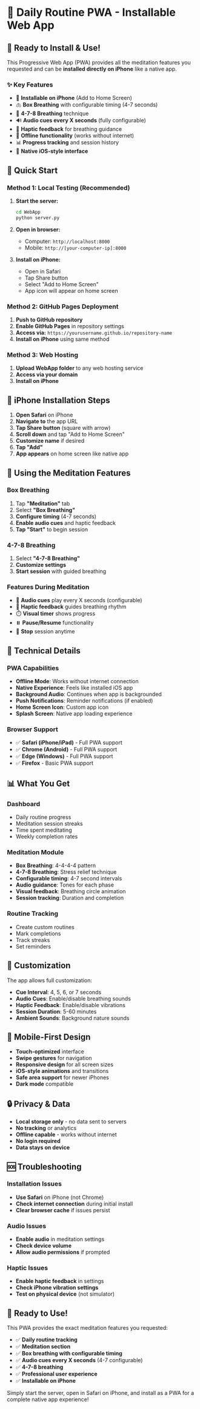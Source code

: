 # 📱 Daily Routine PWA - Installable Web App

## 🎯 **Ready to Install & Use!**

This Progressive Web App (PWA) provides all the meditation features you requested and can be **installed directly on iPhone** like a native app.

### ✨ **Key Features**
- 📱 **Installable on iPhone** (Add to Home Screen)
- 🫁 **Box Breathing** with configurable timing (4-7 seconds)
- 🌊 **4-7-8 Breathing** technique
- 🔊 **Audio cues every X seconds** (fully configurable)
- 📳 **Haptic feedback** for breathing guidance
- 🔄 **Offline functionality** (works without internet)
- 📊 **Progress tracking** and session history
- 🎨 **Native iOS-style interface**

## 🚀 **Quick Start**

### Method 1: Local Testing (Recommended)

1. **Start the server:**
   ```bash
   cd WebApp
   python server.py
   ```

2. **Open in browser:**
   - Computer: `http://localhost:8000`
   - Mobile: `http://[your-computer-ip]:8000`

3. **Install on iPhone:**
   - Open in Safari
   - Tap Share button
   - Select "Add to Home Screen"
   - App icon will appear on home screen

### Method 2: GitHub Pages Deployment

1. **Push to GitHub repository**
2. **Enable GitHub Pages** in repository settings
3. **Access via:** `https://yourusername.github.io/repository-name`
4. **Install on iPhone** using same method

### Method 3: Web Hosting

1. **Upload WebApp folder** to any web hosting service
2. **Access via your domain**
3. **Install on iPhone**

## 📱 **iPhone Installation Steps**

1. **Open Safari** on iPhone
2. **Navigate to** the app URL
3. **Tap Share button** (square with arrow)
4. **Scroll down** and tap "Add to Home Screen"
5. **Customize name** if desired
6. **Tap "Add"**
7. **App appears** on home screen like native app

## 🧘 **Using the Meditation Features**

### Box Breathing
1. Tap **"Meditation"** tab
2. Select **"Box Breathing"**
3. **Configure timing** (4-7 seconds)
4. **Enable audio cues** and haptic feedback
5. **Tap "Start"** to begin session

### 4-7-8 Breathing
1. Select **"4-7-8 Breathing"**
2. **Customize settings**
3. **Start session** with guided breathing

### Features During Meditation
- 🎵 **Audio cues** play every X seconds (configurable)
- 📳 **Haptic feedback** guides breathing rhythm
- ⏱️ **Visual timer** shows progress
- ⏸️ **Pause/Resume** functionality
- 🛑 **Stop** session anytime

## 🔧 **Technical Details**

### PWA Capabilities
- **Offline Mode**: Works without internet connection
- **Native Experience**: Feels like installed iOS app
- **Background Audio**: Continues when app is backgrounded
- **Push Notifications**: Reminder notifications (if enabled)
- **Home Screen Icon**: Custom app icon
- **Splash Screen**: Native app loading experience

### Browser Support
- ✅ **Safari (iPhone/iPad)** - Full PWA support
- ✅ **Chrome (Android)** - Full PWA support
- ✅ **Edge (Windows)** - Full PWA support
- ✅ **Firefox** - Basic PWA support

## 📊 **What You Get**

### Dashboard
- Daily routine progress
- Meditation session streaks
- Time spent meditating
- Weekly completion rates

### Meditation Module
- **Box Breathing**: 4-4-4-4 pattern
- **4-7-8 Breathing**: Stress relief technique
- **Configurable timing**: 4-7 second intervals
- **Audio guidance**: Tones for each phase
- **Visual feedback**: Breathing circle animation
- **Session tracking**: Duration and completion

### Routine Tracking
- Create custom routines
- Mark completions
- Track streaks
- Set reminders

## 🔧 **Customization**

The app allows full customization:
- **Cue Interval**: 4, 5, 6, or 7 seconds
- **Audio Cues**: Enable/disable breathing sounds
- **Haptic Feedback**: Enable/disable vibrations
- **Session Duration**: 5-60 minutes
- **Ambient Sounds**: Background nature sounds

## 📱 **Mobile-First Design**

- **Touch-optimized** interface
- **Swipe gestures** for navigation
- **Responsive design** for all screen sizes
- **iOS-style animations** and transitions
- **Safe area support** for newer iPhones
- **Dark mode** compatible

## 🔒 **Privacy & Data**

- **Local storage only** - no data sent to servers
- **No tracking** or analytics
- **Offline capable** - works without internet
- **No login required**
- **Data stays on device**

## 🆘 **Troubleshooting**

### Installation Issues
- **Use Safari** on iPhone (not Chrome)
- **Check internet connection** during initial install
- **Clear browser cache** if issues persist

### Audio Issues
- **Enable audio** in meditation settings
- **Check device volume**
- **Allow audio permissions** if prompted

### Haptic Issues
- **Enable haptic feedback** in settings
- **Check iPhone vibration settings**
- **Test on physical device** (not simulator)

## 🎉 **Ready to Use!**

This PWA provides the exact meditation features you requested:
- ✅ **Daily routine tracking**
- ✅ **Meditation section**
- ✅ **Box breathing with configurable timing**
- ✅ **Audio cues every X seconds** (4-7 configurable)
- ✅ **4-7-8 breathing**
- ✅ **Professional user experience**
- ✅ **Installable on iPhone**

Simply start the server, open in Safari on iPhone, and install as a PWA for a complete native app experience!